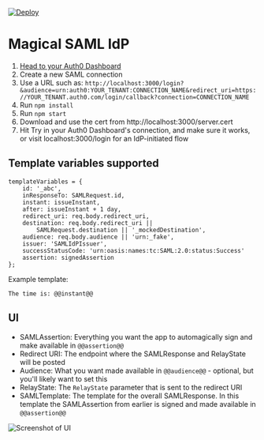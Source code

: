 [![Deploy](https://www.herokucdn.com/deploy/button.svg)](https://heroku.com/deploy)

# Magical SAML IdP

1. [Head to your Auth0 Dashboard](https://manage.auth0.com/#/connections/enterprise)
2. Create a new SAML connection
3. Use a URL such as: `http://localhost:3000/login?&audience=urn:auth0:YOUR_TENANT:CONNECTION_NAME&redirect_uri=https://YOUR_TENANT.auth0.com/login/callback?connection=CONNECTION_NAME`
4. Run `npm install`
5. Run `npm start`
6. Download and use the cert from http://localhost:3000/server.cert
7. Hit Try in your Auth0 Dashboard's connection, and make sure it works, or visit localhost:3000/login for an IdP-initiated flow

## Template variables supported

```
templateVariables = {
    id: '_abc',
    inResponseTo: SAMLRequest.id,
    instant: issueInstant,
    after: issueInstant + 1 day,
    redirect_uri: req.body.redirect_uri,
    destination: req.body.redirect_uri ||
        SAMLRequest.destination || '_mockedDestination',
    audience: req.body.audience || 'urn:_fake',
    issuer: 'SAMLIdPIssuer',
    successStatusCode: 'urn:oasis:names:tc:SAML:2.0:status:Success'
    assertion: signedAssertion
};
```

Example template:

```
The time is: @@instant@@
```

## UI

- SAMLAssertion: Everything you want the app to automagically sign and make available in `@@assertion@@`
- Redirect URI: The endpoint where the SAMLResponse and RelayState will be posted
- Audience: What you want made available in `@@audience@@` - optional, but you'll likely want to set this
- RelayState: The `RelayState` parameter that is sent to the redirect URI
- SAMLTemplate: The template for the overall SAMLResponse. In this template the SAMLAssertion from earlier is signed and made available in `@@assertion@@`

![Screenshot of UI](http://i.imgur.com/DWBT3Dr.png)
